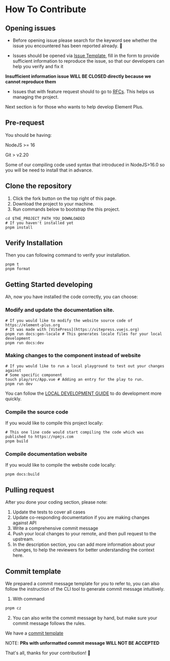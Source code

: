 # How To Contribute

## Opening issues

- Before opening issue please search for the keyword see whether the issue you encountered has been reported already. :pray:

- Issues should be opened via [Issue Template](https://elementui.github.io/issue-generator/#/en-US?repo=element-plus), fill in the form to provide
  sufficient information to reproduce the issue, so that our developers can help you verify and fix it

**Insufficient information issue WILL BE CLOSED directly because we cannot reproduce them**

- Issues that with feature request should to go to [RFCs](https://github.com/element-plus/rfcs/issues). This helps us managing the project.

Next section is for those who wants to help develop Element Plus.

## Pre-request

You should be having:

NodeJS >= 16

Git > v2.20

Some of our compiling code used syntax that introduced in NodeJS>16.0 so you will be need to install that in advance.

## Clone the repository

1. Click the fork button on the top right of this page.
2. Download the project to your machine.
3. Run commands below to bootstrap the this project.

```shell
cd $THE_PROJECT_PATH_YOU_DOWNLOADED
# If you haven't installed yet
pnpm install
```

## Verify Installation

Then you can following command to verify your installation.

```shell
pnpm t
pnpm format
```

## Getting Started developing

Ah, now you have installed the code correctly, you can choose:

### Modify and update the documentation site.

```shell
# If you would like to modify the website source code of https://element-plus.org
# It was made with [VitePress](https://vitepress.vuejs.org)
pnpm run docs:gen-locale # This generates locale files for your local development
pnpm run docs:dev
```

### Making changes to the component instead of website

```shell
# If you would like to run a local playground to test out your changes against
# Some specific component
touch play/src/App.vue # Adding an entry for the play to run.
pnpm run dev
```

You can follow the [LOCAL DEVELOPMENT GUIDE](https://element-plus.org/en-US/guide/dev-guide.html) to do development more quickly.

### Compile the source code

If you would like to compile this project locally:

```shell
# This one line code would start compiling the code which was published to https://npmjs.com
pnpm build
```

### Compile documentation website

If you would like to compile the website code locally:

```shell
pnpm docs:build
```

## Pulling request

After you done your coding section, please note:

1. Update the tests to cover all cases
2. Update co-responding documentation if you are making changes against API
3. Write a comprehensive commit message
4. Push your local changes to your remote, and then pull request to the upstream.
5. In the description section, you can add more information about your changes, to help the reviewers for better
   understanding the context here.

## Commit template

We prepared a commit message template for you to refer to, you can also follow the instruction of the CLI tool to generate
commit message intuitively.

1. With command

```bash
pnpm cz
```

2. You can also write the commit message by hand, but make sure your
   commit message follows the rules.

We have a [commit template](https://element-plus.org/en-US/guide/commit-examples.html)

NOTE:
**PRs with unformatted commit message WILL NOT BE ACCEPTED**

That's all, thanks for your contribution! 🤩
